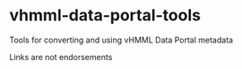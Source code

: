 # vhmml-data-portal-tools
Tools for converting and using vHMML Data Portal metadata

Links are not endorsements
